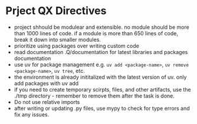 # Prject QX Directives

- project shhould be modulear and extensible. no module should be more than 1000 lines of code. if a module is more than 650 lines of code, break it down into smaller modules.
- prioritize using packages over writing custom code 
- read documentation .Q/documentation for latest libraries and packages documentation
- use uv for package management e.g. `uv add <package-name>`, `uv remove <package-name>`, `uv tree`, etc.
- the environment is already inititalized with the latest version of uv. only add packages with uv add
- if you need to create temporary scirpts, files, and other artifacts, use the ./tmp directory - remember to remove them after the task is done.
- Do not use relative imports 
- after writing or updating .py files, use mypy to check for type errors and fix any issues.
